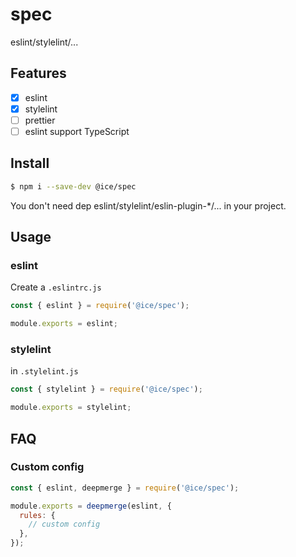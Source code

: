 # spec

eslint/stylelint/...

## Features

- [x] eslint
- [x] stylelint
- [ ] prettier
- [ ] eslint support TypeScript

## Install

```bash
$ npm i --save-dev @ice/spec
```

You don't need dep eslint/stylelint/eslin-plugin-*/... in your project.

## Usage

### eslint

Create a `.eslintrc.js`

```js
const { eslint } = require('@ice/spec');

module.exports = eslint;
```

### stylelint

in `.stylelint.js`

```js
const { stylelint } = require('@ice/spec');

module.exports = stylelint;
```

## FAQ

### Custom config

```js
const { eslint, deepmerge } = require('@ice/spec');

module.exports = deepmerge(eslint, {
  rules: {
    // custom config
  },
});
```